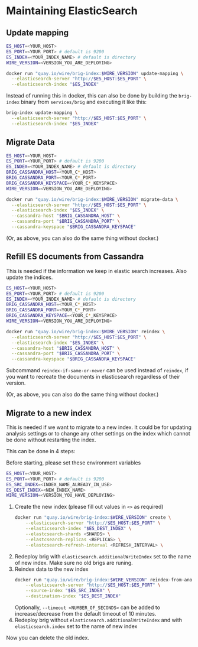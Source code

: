 # Maintaining ElasticSearch

## Update mapping

```bash
ES_HOST=<YOUR_HOST>
ES_PORT=<YOUR_PORT> # default is 9200
ES_INDEX=<YOUR_INDEX_NAME> # default is directory
WIRE_VERSION=<VERSION_YOU_ARE_DEPLOYING>

docker run "quay.io/wire/brig-index:$WIRE_VERSION" update-mapping \
  --elasticsearch-server "http://$ES_HOST:$ES_PORT" \
  --elasticsearch-index "$ES_INDEX"
```

Instead of running this in docker, this can also be done by building the `brig-index` binary from `services/brig` and executing it like this:

```bash
brig-index update-mapping \
  --elasticsearch-server "http://$ES_HOST:$ES_PORT" \
  --elasticsearch-index "$ES_INDEX"
```

## Migrate Data

```bash
ES_HOST=<YOUR_HOST>
ES_PORT=<YOUR_PORT> # default is 9200
ES_INDEX=<YOUR_INDEX_NAME> # default is directory
BRIG_CASSANDRA_HOST=<YOUR_C*_HOST>
BRIG_CASSANDRA_PORT=<YOUR_C*_PORT>
BRIG_CASSANDRA_KEYSPACE=<YOUR_C*_KEYSPACE>
WIRE_VERSION=<VERSION_YOU_ARE_DEPLOYING>

docker run "quay.io/wire/brig-index:$WIRE_VERSION" migrate-data \
  --elasticsearch-server "http://$ES_HOST:$ES_PORT" \
  --elasticsearch-index "$ES_INDEX" \
  --cassandra-host "$BRIG_CASSANDRA_HOST" \
  --cassandra-port "$BRIG_CASSANDRA_PORT" \
  --cassandra-keyspace "$BRIG_CASSANDRA_KEYSPACE"
```

(Or, as above, you can also do the same thing without docker.)

## Refill ES documents from Cassandra

This is needed if the information we keep in elastic search increases.
Also update the indices.

```bash
ES_HOST=<YOUR_HOST>
ES_PORT=<YOUR_PORT> # default is 9200
ES_INDEX=<YOUR_INDEX_NAME> # default is directory
BRIG_CASSANDRA_HOST=<YOUR_C*_HOST>
BRIG_CASSANDRA_PORT=<YOUR_C*_PORT>
BRIG_CASSANDRA_KEYSPACE=<YOUR_C*_KEYSPACE>
WIRE_VERSION=<VERSION_YOU_ARE_DEPLOYING>

docker run "quay.io/wire/brig-index:$WIRE_VERSION" reindex \
  --elasticsearch-server "http://$ES_HOST:$ES_PORT" \
  --elasticsearch-index "$ES_INDEX" \
  --cassandra-host "$BRIG_CASSANDRA_HOST" \
  --cassandra-port "$BRIG_CASSANDRA_PORT" \
  --cassandra-keyspace "$BRIG_CASSANDRA_KEYSPACE"
```

Subcommand `reindex-if-same-or-newer` can be used instead of `reindex`, if you want to recreate the documents in elasticsearch regardless of their version.

(Or, as above, you can also do the same thing without docker.)

## Migrate to a new index

This is needed if we want to migrate to a new index. It could be for updating
analysis settings or to change any other settings on the index which cannot be
done without restarting the index.

This can be done in 4 steps:

Before starting, please set these environment variables
```bash
ES_HOST=<YOUR_HOST>
ES_PORT=<YOUR_PORT> # default is 9200
ES_SRC_INDEX=<INDEX_NAME_ALREADY_IN_USE>
ES_DEST_INDEX=<NEW_INDEX_NAME>
WIRE_VERSION=<VERSION_YOU_HAVE_DEPLOYING>
```

1. Create the new index (please fill out values in `<>` as required)
   ```bash
   docker run "quay.io/wire/brig-index:$WIRE_VERSION" create \
       --elasticsearch-server "http://$ES_HOST:$ES_PORT" \
       --elasticsearch-index "$ES_DEST_INDEX" \
       --elastcsearch-shards <SHARDS> \
       --elastcsearch-replicas <REPLICAS> \
       --elastcsearch-refresh-interval <REFRESH_INTERVAL> \
   ```
1. Redeploy brig with `elasticsearch.additionalWriteIndex` set to the name of new index. Make sure no old brigs are runing.
1. Reindex data to the new index
   ```bash
   docker run "quay.io/wire/brig-index:$WIRE_VERSION" reindex-from-another-index \
       --elasticsearch-server "http://$ES_HOST:$ES_PORT" \
       --source-index "$ES_SRC_INDEX" \
       --destination-index "$ES_DEST_INDEX"
   ```
   Optionally, `--timeout <NUMBER_OF_SECONDS>` can be added to increase/decrease from the default timeout of 10 minutes.
1. Redeploy brig without `elasticsearch.additionalWriteIndex` and with `elasticsearch.index` set to the name of new index

Now you can delete the old index.
